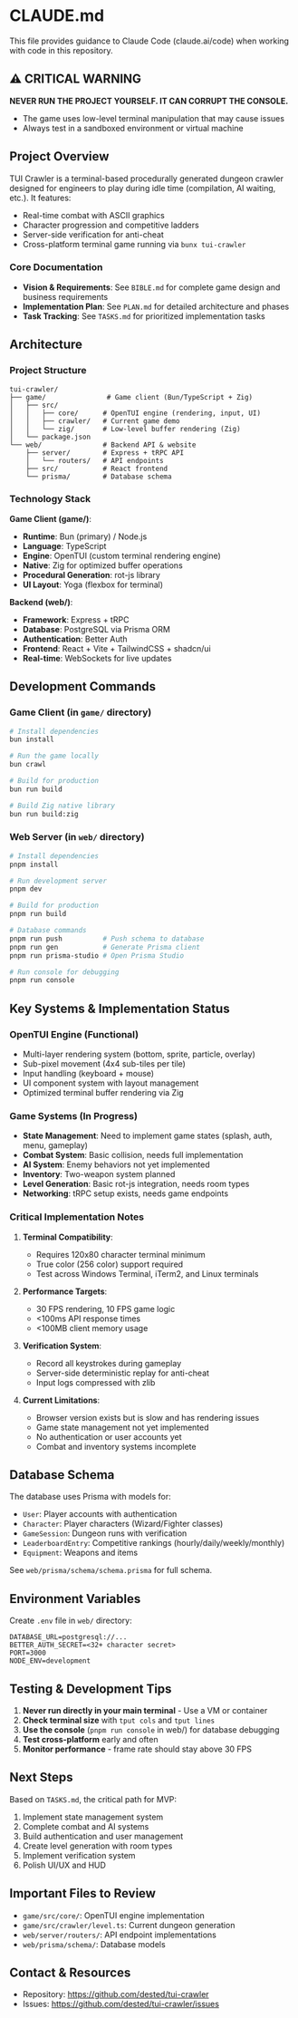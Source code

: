 # CLAUDE.md

This file provides guidance to Claude Code (claude.ai/code) when working with code in this repository.

## ⚠️ CRITICAL WARNING
**NEVER RUN THE PROJECT YOURSELF. IT CAN CORRUPT THE CONSOLE.**
- The game uses low-level terminal manipulation that may cause issues
- Always test in a sandboxed environment or virtual machine

## Project Overview

TUI Crawler is a terminal-based procedurally generated dungeon crawler designed for engineers to play during idle time (compilation, AI waiting, etc.). It features:
- Real-time combat with ASCII graphics
- Character progression and competitive ladders
- Server-side verification for anti-cheat
- Cross-platform terminal game running via `bunx tui-crawler`

### Core Documentation
- **Vision & Requirements**: See `BIBLE.md` for complete game design and business requirements
- **Implementation Plan**: See `PLAN.md` for detailed architecture and phases
- **Task Tracking**: See `TASKS.md` for prioritized implementation tasks

## Architecture

### Project Structure
```
tui-crawler/
├── game/               # Game client (Bun/TypeScript + Zig)
│   ├── src/
│   │   ├── core/      # OpenTUI engine (rendering, input, UI)
│   │   ├── crawler/   # Current game demo
│   │   └── zig/       # Low-level buffer rendering (Zig)
│   └── package.json
└── web/               # Backend API & website
    ├── server/        # Express + tRPC API
    │   └── routers/   # API endpoints
    ├── src/           # React frontend
    └── prisma/        # Database schema
```

### Technology Stack

**Game Client (game/)**:
- **Runtime**: Bun (primary) / Node.js
- **Language**: TypeScript
- **Engine**: OpenTUI (custom terminal rendering engine)
- **Native**: Zig for optimized buffer operations
- **Procedural Generation**: rot-js library
- **UI Layout**: Yoga (flexbox for terminal)

**Backend (web/)**:
- **Framework**: Express + tRPC
- **Database**: PostgreSQL via Prisma ORM
- **Authentication**: Better Auth
- **Frontend**: React + Vite + TailwindCSS + shadcn/ui
- **Real-time**: WebSockets for live updates

## Development Commands

### Game Client (in `game/` directory)
```bash
# Install dependencies
bun install

# Run the game locally
bun crawl

# Build for production
bun run build

# Build Zig native library
bun run build:zig
```

### Web Server (in `web/` directory)
```bash
# Install dependencies
pnpm install

# Run development server
pnpm dev

# Build for production
pnpm run build

# Database commands
pnpm run push          # Push schema to database
pnpm run gen           # Generate Prisma client
pnpm run prisma-studio # Open Prisma Studio

# Run console for debugging
pnpm run console
```

## Key Systems & Implementation Status

### OpenTUI Engine (Functional)
- Multi-layer rendering system (bottom, sprite, particle, overlay)
- Sub-pixel movement (4x4 sub-tiles per tile)
- Input handling (keyboard + mouse)
- UI component system with layout management
- Optimized terminal buffer rendering via Zig

### Game Systems (In Progress)
- **State Management**: Need to implement game states (splash, auth, menu, gameplay)
- **Combat System**: Basic collision, needs full implementation
- **AI System**: Enemy behaviors not yet implemented
- **Inventory**: Two-weapon system planned
- **Level Generation**: Basic rot-js integration, needs room types
- **Networking**: tRPC setup exists, needs game endpoints

### Critical Implementation Notes

1. **Terminal Compatibility**:
   - Requires 120x80 character terminal minimum
   - True color (256 color) support required
   - Test across Windows Terminal, iTerm2, and Linux terminals

2. **Performance Targets**:
   - 30 FPS rendering, 10 FPS game logic
   - <100ms API response times
   - <100MB client memory usage

3. **Verification System**:
   - Record all keystrokes during gameplay
   - Server-side deterministic replay for anti-cheat
   - Input logs compressed with zlib

4. **Current Limitations**:
   - Browser version exists but is slow and has rendering issues
   - Game state management not yet implemented
   - No authentication or user accounts yet
   - Combat and inventory systems incomplete

## Database Schema

The database uses Prisma with models for:
- `User`: Player accounts with authentication
- `Character`: Player characters (Wizard/Fighter classes)
- `GameSession`: Dungeon runs with verification
- `LeaderboardEntry`: Competitive rankings (hourly/daily/weekly/monthly)
- `Equipment`: Weapons and items

See `web/prisma/schema/schema.prisma` for full schema.

## Environment Variables

Create `.env` file in `web/` directory:
```env
DATABASE_URL=postgresql://...
BETTER_AUTH_SECRET=<32+ character secret>
PORT=3000
NODE_ENV=development
```

## Testing & Development Tips

1. **Never run directly in your main terminal** - Use a VM or container
2. **Check terminal size** with `tput cols` and `tput lines`
3. **Use the console** (`pnpm run console` in web/) for database debugging
4. **Test cross-platform** early and often
5. **Monitor performance** - frame rate should stay above 30 FPS

## Next Steps

Based on `TASKS.md`, the critical path for MVP:
1. Implement state management system
2. Complete combat and AI systems
3. Build authentication and user management
4. Create level generation with room types
5. Implement verification system
6. Polish UI/UX and HUD

## Important Files to Review

- `game/src/core/`: OpenTUI engine implementation
- `game/src/crawler/level.ts`: Current dungeon generation
- `web/server/routers/`: API endpoint implementations
- `web/prisma/schema/`: Database models

## Contact & Resources

- Repository: https://github.com/dested/tui-crawler
- Issues: https://github.com/dested/tui-crawler/issues